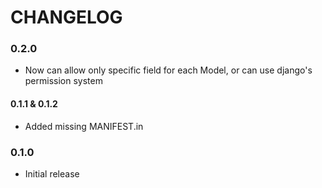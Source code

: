 # CHANGELOG

### 0.2.0

* Now can allow only specific field for each Model, or can use django's permission system

#### 0.1.1 & 0.1.2

* Added missing MANIFEST.in

### 0.1.0

* Initial release
